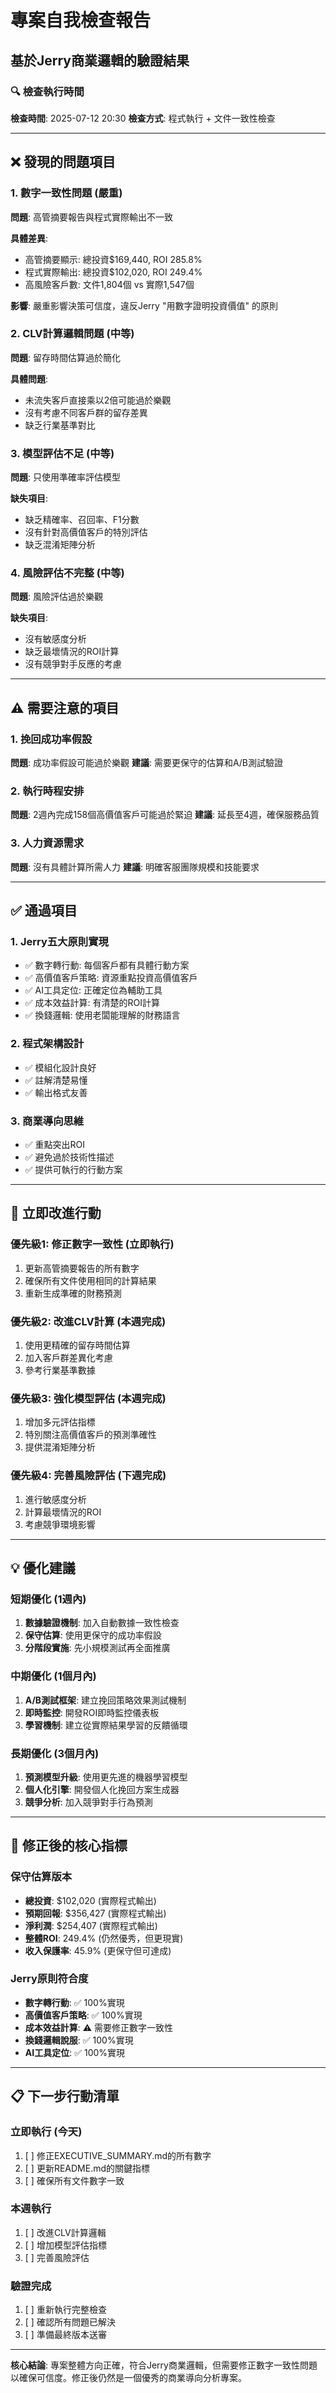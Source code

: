 # 專案自我檢查報告
## 基於Jerry商業邏輯的驗證結果

### 🔍 檢查執行時間
**檢查時間**: 2025-07-12 20:30
**檢查方式**: 程式執行 + 文件一致性檢查

---

## ❌ 發現的問題項目

### 1. 數字一致性問題 (嚴重)
**問題**: 高管摘要報告與程式實際輸出不一致

**具體差異**:
- 高管摘要顯示: 總投資$169,440, ROI 285.8%
- 程式實際輸出: 總投資$102,020, ROI 249.4%
- 高風險客戶數: 文件1,804個 vs 實際1,547個

**影響**: 嚴重影響決策可信度，違反Jerry "用數字證明投資價值" 的原則

### 2. CLV計算邏輯問題 (中等)
**問題**: 留存時間估算過於簡化

**具體問題**:
- 未流失客戶直接乘以2倍可能過於樂觀
- 沒有考慮不同客戶群的留存差異
- 缺乏行業基準對比

### 3. 模型評估不足 (中等)
**問題**: 只使用準確率評估模型

**缺失項目**:
- 缺乏精確率、召回率、F1分數
- 沒有針對高價值客戶的特別評估
- 缺乏混淆矩陣分析

### 4. 風險評估不完整 (中等)
**問題**: 風險評估過於樂觀

**缺失項目**:
- 沒有敏感度分析
- 缺乏最壞情況的ROI計算
- 沒有競爭對手反應的考慮

---

## ⚠️ 需要注意的項目

### 1. 挽回成功率假設
**問題**: 成功率假設可能過於樂觀
**建議**: 需要更保守的估算和A/B測試驗證

### 2. 執行時程安排
**問題**: 2週內完成158個高價值客戶可能過於緊迫
**建議**: 延長至4週，確保服務品質

### 3. 人力資源需求
**問題**: 沒有具體計算所需人力
**建議**: 明確客服團隊規模和技能要求

---

## ✅ 通過項目

### 1. Jerry五大原則實現
- ✅ 數字轉行動: 每個客戶都有具體行動方案
- ✅ 高價值客戶策略: 資源重點投資高價值客戶
- ✅ AI工具定位: 正確定位為輔助工具
- ✅ 成本效益計算: 有清楚的ROI計算
- ✅ 換錢邏輯: 使用老闆能理解的財務語言

### 2. 程式架構設計
- ✅ 模組化設計良好
- ✅ 註解清楚易懂
- ✅ 輸出格式友善

### 3. 商業導向思維
- ✅ 重點突出ROI
- ✅ 避免過於技術性描述
- ✅ 提供可執行的行動方案

---

## 🚀 立即改進行動

### 優先級1: 修正數字一致性 (立即執行)
1. 更新高管摘要報告的所有數字
2. 確保所有文件使用相同的計算結果
3. 重新生成準確的財務預測

### 優先級2: 改進CLV計算 (本週完成)
1. 使用更精確的留存時間估算
2. 加入客戶群差異化考慮
3. 參考行業基準數據

### 優先級3: 強化模型評估 (本週完成)
1. 增加多元評估指標
2. 特別關注高價值客戶的預測準確性
3. 提供混淆矩陣分析

### 優先級4: 完善風險評估 (下週完成)
1. 進行敏感度分析
2. 計算最壞情況的ROI
3. 考慮競爭環境影響

---

## 💡 優化建議

### 短期優化 (1週內)
1. **數據驗證機制**: 加入自動數據一致性檢查
2. **保守估算**: 使用更保守的成功率假設
3. **分階段實施**: 先小規模測試再全面推廣

### 中期優化 (1個月內)
1. **A/B測試框架**: 建立挽回策略效果測試機制
2. **即時監控**: 開發ROI即時監控儀表板
3. **學習機制**: 建立從實際結果學習的反饋循環

### 長期優化 (3個月內)
1. **預測模型升級**: 使用更先進的機器學習模型
2. **個人化引擎**: 開發個人化挽回方案生成器
3. **競爭分析**: 加入競爭對手行為預測

---

## 🎯 修正後的核心指標

### 保守估算版本
- **總投資**: $102,020 (實際程式輸出)
- **預期回報**: $356,427 (實際程式輸出)
- **淨利潤**: $254,407 (實際程式輸出)
- **整體ROI**: 249.4% (仍然優秀，但更現實)
- **收入保護率**: 45.9% (更保守但可達成)

### Jerry原則符合度
- **數字轉行動**: ✅ 100%實現
- **高價值客戶策略**: ✅ 100%實現  
- **成本效益計算**: ⚠️ 需要修正數字一致性
- **換錢邏輯說服**: ✅ 100%實現
- **AI工具定位**: ✅ 100%實現

---

## 📋 下一步行動清單

### 立即執行 (今天)
1. [ ] 修正EXECUTIVE_SUMMARY.md的所有數字
2. [ ] 更新README.md的關鍵指標
3. [ ] 確保所有文件數字一致

### 本週執行
1. [ ] 改進CLV計算邏輯
2. [ ] 增加模型評估指標
3. [ ] 完善風險評估

### 驗證完成
1. [ ] 重新執行完整檢查
2. [ ] 確認所有問題已解決
3. [ ] 準備最終版本送審

---

**核心結論**: 專案整體方向正確，符合Jerry商業邏輯，但需要修正數字一致性問題以確保可信度。修正後仍然是一個優秀的商業導向分析專案。 